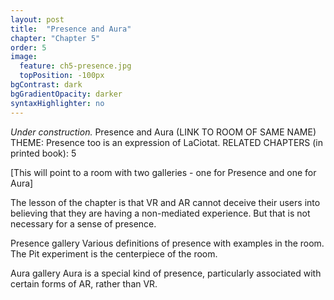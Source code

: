 ```yaml
---
layout: post
title:  "Presence and Aura"
chapter: "Chapter 5"
order: 5
image:
  feature: ch5-presence.jpg
  topPosition: -100px
bgContrast: dark
bgGradientOpacity: darker
syntaxHighlighter: no
---
```


_Under construction._
Presence and Aura (LINK TO ROOM OF SAME NAME)
THEME:  Presence too is an expression of LaCiotat.
RELATED CHAPTERS (in printed book): 5

[This will point to a room with two galleries - one for Presence and one for Aura]

The lesson of the chapter is that VR and AR cannot deceive their users into believing that they are having a non-mediated experience. But that is not necessary for a sense of presence.

Presence gallery
Various definitions of presence with examples in the room. The Pit experiment is the centerpiece of the room. 

Aura gallery
Aura is a special kind of presence, particularly associated with certain forms of AR, rather than VR. 
